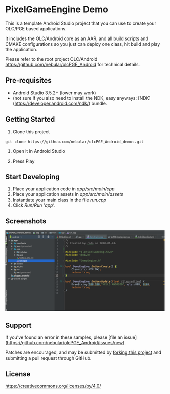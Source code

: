 PixelGameEngine Demo
====================

This is a template Android Studio project that you can use to create your OLC/PGE based applications.

It includes the OLC/Android core as an AAR, and all build scripts and CMAKE configurations so you just can deploy one class, hit build and play the application.

Please refer to the root project OLC/Android https://github.com/nebular/olcPGE_Android for technical details.

Pre-requisites
--------------
- Android Studio 3.5.2+ (lower may work)
- (not sure if you also need to install the NDK, easy anyways:  [NDK] (https://developer.android.com/ndk/) bundle.

Getting Started
---------------
1. Clone this project

`git clone https://github.com/nebular/olcPGE_Android_demos.git
`
1. Open it in Android Studio

1. Press Play

Start Developing
---------------
1. Place your application code in *app/src/main/cpp*
1. Place your application assets in *app/src/main/assets*
1. Instantiate your main class in the file *run.cpp*
1. Click *Run/Run 'app'*.

Screenshots
-----------
![screenshot](doc/screen1.png)

Support
-------
If you've found an error in these samples, please [file an issue] (https://github.com/nebular/olcPGE_Android/issues/new).

Patches are encouraged, and may be submitted by [forking this project](https://github.com/nebular/olcPGE_Android/fork) and submitting a pull request through GitHub.

License
-------

https://creativecommons.org/licenses/by/4.0/
